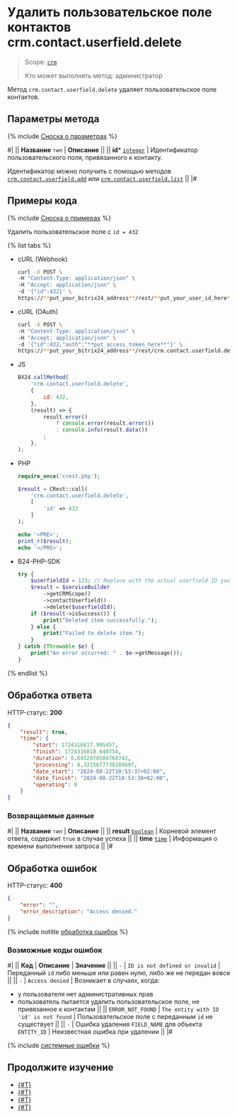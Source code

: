 # Удалить пользовательское поле контактов crm.contact.userfield.delete

> Scope: [`crm`](../../../scopes/permissions.md)
>
> Кто может выполнять метод: администратор

Метод `crm.contact.userfield.delete` удаляет пользовательское поле контактов.

## Параметры метода

{% include [Сноска о параметрах](../../../../_includes/required.md) %}

#|
|| **Название**
`тип` | **Описание** ||
|| **id***
[`integer`](../../../data-types.md) | Идентификатор пользовательского поля, привязанного к контакту.

Идентификатор можно получить с помощью методов [`crm.contact.userfield.add`](./crm-contact-userfield-add.md) или [`crm.contact.userfield.list`](./crm-contact-userfield-list.md) ||
|#

## Примеры кода

{% include [Сноска о примерах](../../../../_includes/examples.md) %}

Удалить пользовательское поле с `id = 432`

{% list tabs %}

- cURL (Webhook)

    ```bash
    curl -X POST \
    -H "Content-Type: application/json" \
    -H "Accept: application/json" \
    -d '{"id":432}' \
    https://**put_your_bitrix24_address**/rest/**put_your_user_id_here**/**put_your_webbhook_here**/crm.contact.userfield.delete
    ```

- cURL (OAuth)

    ```bash
    curl -X POST \
    -H "Content-Type: application/json" \
    -H "Accept: application/json" \
    -d '{"id":432,"auth":"**put_access_token_here**"}' \
    https://**put_your_bitrix24_address**/rest/crm.contact.userfield.delete
    ```

- JS

    ```js
    BX24.callMethod(
        'crm.contact.userfield.delete',
        {
            id: 432,
        },
        (result) => {
            result.error()
                ? console.error(result.error())
                : console.info(result.data())
            ;
        },
    );
    ```

- PHP

    ```php
    require_once('crest.php');

    $result = CRest::call(
        'crm.contact.userfield.delete',
        [
            'id' => 432
        ]
    );

    echo '<PRE>';
    print_r($result);
    echo '</PRE>';
    ```

- B24-PHP-SDK

    ```php       
    try {
        $userfieldId = 123; // Replace with the actual userfield ID you want to delete
        $result = $serviceBuilder
            ->getCRMScope()
            ->contactUserfield()
            ->delete($userfieldId);
        if ($result->isSuccess()) {
            print("Deleted item successfully.");
        } else {
            print("Failed to delete item.");
        }
    } catch (Throwable $e) {
        print("An error occurred: " . $e->getMessage());
    }
    ```

{% endlist %}

## Обработка ответа

HTTP-статус: **200**

```json
{
    "result": true,
    "time": {
        "start": 1724316817.995457,
        "finish": 1724316818.640754,
        "duration": 0.6452970504760742,
        "processing": 0.3215677738189697,
        "date_start": "2024-08-22T10:53:37+02:00",
        "date_finish": "2024-08-22T10:53:38+02:00",
        "operating": 0
    }
}
```

### Возвращаемые данные

#|
|| **Название**
`тип` | **Описание** ||
|| **result**
[`boolean`](../../../data-types.md) | Корневой элемент ответа, содержит `true` в случае успеха ||
|| **time**
[`time`](../../../data-types.md#time) | Информация о времени выполнения запроса ||
|#

## Обработка ошибок

HTTP-статус: **400**

```json
{
    "error": "",
    "error_description": "Access denied."
}
```

{% include notitle [обработка ошибок](../../../../_includes/error-info.md) %}

### Возможные коды ошибок

#|
|| **Код** | **Описание** | **Значение** ||
|| `-` | `ID is not defined or invalid` | Переданный `id` либо меньше или равен нулю, либо же не передан вовсе ||
|| `-` | `Access denied` | Возникает в случаях, когда:
- у пользователя нет административных прав
- пользователь пытается удалить пользовательское поле, не привязанное к контактам ||
|| `ERROR_NOT_FOUND` | `The entity with ID 'id' is not found` | Пользовательское поле с переданным `id` не существует ||
|| `-` | Ошибка удаления `FIELD_NAME` для объекта `ENTITY_ID` | Неизвестная ошибка при удалении ||
|#

{% include [системные ошибки](../../../../_includes/system-errors.md) %}

## Продолжите изучение

- [{#T}](./crm-contact-userfield-add.md)
- [{#T}](./crm-contact-userfield-update.md)
- [{#T}](./crm-contact-userfield-get.md)
- [{#T}](./crm-contact-userfield-list.md)